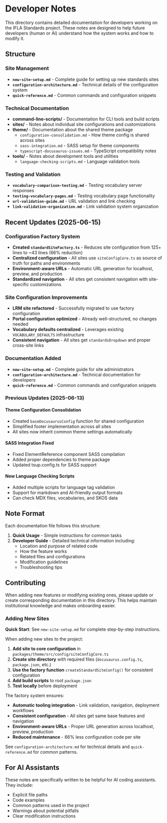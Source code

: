 # Developer Notes

This directory contains detailed documentation for developers working on the IFLA Standards project. These notes are designed to help future developers (human or AI) understand how the system works and how to modify it.

## Structure

### Site Management
- **`new-site-setup.md`** - Complete guide for setting up new standards sites
- **`configuration-architecture.md`** - Technical details of the configuration system
- **`quick-reference.md`** - Common commands and configuration snippets

### Technical Documentation
- **command-line-scripts/** - Documentation for CLI tools and build scripts
- **sites/** - Notes about individual site configurations and customizations
- **theme/** - Documentation about the shared theme package
  - `configuration-consolidation.md` - How theme config is shared across sites
  - `sass-integration.md` - SASS setup for theme components
  - `typescript-docusaurus-issues.md` - TypeScript compatibility notes
- **tools/** - Notes about development tools and utilities
  - `language-checking-scripts.md` - Language validation tools

### Testing and Validation
- **`vocabulary-comparison-testing.md`** - Testing vocabulary server responses
- **`testing-vocabulary-pages.md`** - Testing vocabulary page functionality
- **`url-validation-guide.md`** - URL validation and link checking
- **`link-validation-organization.md`** - Link validation system organization

## Recent Updates (2025-06-15)

### Configuration Factory System
- **Created `standardSiteFactory.ts`** - Reduces site configuration from 125+ lines to ~43 lines (66% reduction)
- **Centralized configuration** - All sites use `siteConfigCore.ts` as source of truth for paths and environments
- **Environment-aware URLs** - Automatic URL generation for localhost, preview, and production
- **Standardized navigation** - All sites get consistent navigation with site-specific customizations

### Site Configuration Improvements
- **LRM site refactored** - Successfully migrated to use factory configuration
- **Portal configuration optimized** - Already well-structured, no changes needed
- **Vocabulary defaults centralized** - Leverages existing `VOCABULARY_DEFAULTS` infrastructure
- **Consistent navigation** - All sites get `standardsDropdown` and proper cross-site links

### Documentation Added
- **`new-site-setup.md`** - Complete guide for site administrators
- **`configuration-architecture.md`** - Technical documentation for developers
- **`quick-reference.md`** - Common commands and configuration snippets

### Previous Updates (2025-06-13)

#### Theme Configuration Consolidation
- Created `baseDocusaurusConfig` function for shared configuration
- Simplified footer implementation across all sites
- All sites now inherit common theme settings automatically

#### SASS Integration Fixed
- Fixed ElementReference component SASS compilation
- Added proper dependencies to theme package
- Updated tsup.config.ts for SASS support

#### New Language Checking Scripts
- Added multiple scripts for language tag validation
- Support for markdown and AI-friendly output formats
- Can check MDX files, vocabularies, and SKOS data

## Note Format

Each documentation file follows this structure:

1. **Quick Usage** - Simple instructions for common tasks
2. **Developer Guide** - Detailed technical information including:
   - Location and purpose of related code
   - How the feature works
   - Related files and configurations
   - Modification guidelines
   - Troubleshooting tips

## Contributing

When adding new features or modifying existing ones, please update or create corresponding documentation in this directory. This helps maintain institutional knowledge and makes onboarding easier.

### Adding New Sites

**Quick Start**: See `new-site-setup.md` for complete step-by-step instructions.

When adding new sites to the project:

1. **Add site to core configuration** in `packages/theme/src/config/siteConfigCore.ts`
2. **Create site directory** with required files (`docusaurus.config.ts`, `package.json`, etc.)
3. **Use the factory function** `createStandardSiteConfig()` for consistent configuration
4. **Add build scripts** to root `package.json`
5. **Test locally** before deployment

The factory system ensures:
- **Automatic tooling integration** - Link validation, navigation, deployment workflows
- **Consistent configuration** - All sites get same base features and navigation
- **Environment-aware URLs** - Proper URL generation across localhost, preview, production
- **Reduced maintenance** - 66% less configuration code per site

See `configuration-architecture.md` for technical details and `quick-reference.md` for common patterns.

## For AI Assistants

These notes are specifically written to be helpful for AI coding assistants. They include:
- Explicit file paths
- Code examples
- Common patterns used in the project
- Warnings about potential pitfalls
- Clear modification instructions